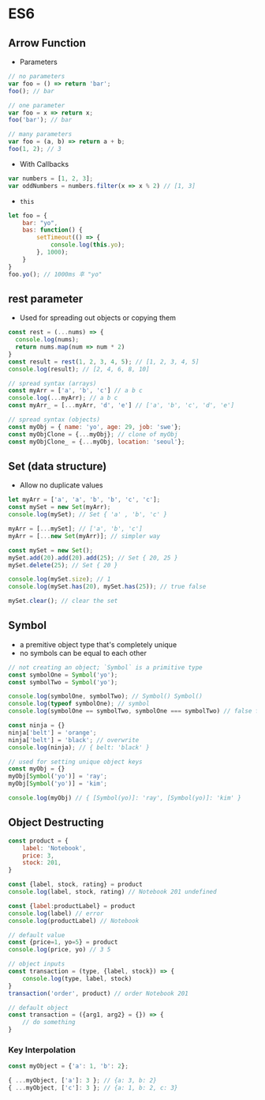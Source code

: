 # ES6

## Arrow Function
* Parameters
```javascript
// no parameters
var foo = () => return 'bar';
foo(); // bar

// one parameter
var foo = x => return x;
foo('bar'); // bar

// many parameters
var foo = (a, b) => return a + b;
foo(1, 2); // 3
```

* With Callbacks
```javascript
var numbers = [1, 2, 3];
var oddNumbers = numbers.filter(x => x % 2) // [1, 3]
```

* `this`
```javascript
let foo = {
    bar: "yo",
    bas: function() {
        setTimeout(() => {
            console.log(this.yo);
        }, 1000);
    }
}
foo.yo(); // 1000ms 후 "yo"
```


## rest parameter
* Used for spreading out objects or copying them
```javascript
const rest = (...nums) => {
  console.log(nums);
  return nums.map(num => num * 2)
}
const result = rest(1, 2, 3, 4, 5); // [1, 2, 3, 4, 5]
console.log(result); // [2, 4, 6, 8, 10]
```
```javascript
// spread syntax (arrays)
const myArr = ['a', 'b', 'c'] // a b c
console.log(...myArr); // a b c
const myArr_ = [...myArr, 'd', 'e'] // ['a', 'b', 'c', 'd', 'e']
```
```javascript
// spread syntax (objects)
const myObj = { name: 'yo', age: 29, job: 'swe'};
const myObjClone = {...myObj}; // clone of myObj
const myObjClone_ = {...myObj, location: 'seoul'};
```


## Set (data structure)
* Allow no duplicate values
```javascript
let myArr = ['a', 'a', 'b', 'b', 'c', 'c'];
const mySet = new Set(myArr);
console.log(mySet); // Set { 'a' , 'b', 'c' }

myArr = [...mySet]; // ['a', 'b', 'c']
myArr = [...new Set(myArr)]; // simpler way
```
```javascript
const mySet = new Set();
mySet.add(20).add(20).add(25); // Set { 20, 25 }
mySet.delete(25); // Set { 20 }

console.log(mySet.size); // 1
console.log(mySet.has(20), mySet.has(25)); // true false

mySet.clear(); // clear the set
```


## Symbol
* a premitive object type that's completely unique
* no symbols can be equal to each other
```javascript
// not creating an object; `Symbol` is a primitive type
const symbolOne = Symbol('yo');
const symbolTwo = Symbol('yo');

console.log(symbolOne, symbolTwo); // Symbol() Symbol()
console.log(typeof symbolOne); // symbol
console.log(symbolOne == symbolTwo, symbolOne === symbolTwo) // false false
```
```javascript
const ninja = {}
ninja['belt'] = 'orange';
ninja['belt'] = 'black'; // overwrite
console.log(ninja); // { belt: 'black' }

// used for setting unique object keys
const myObj = {}
myObj[Symbol('yo')] = 'ray';
myObj[Symbol('yo')] = 'kim';

console.log(myObj) // { [Symbol(yo)]: 'ray', [Symbol(yo)]: 'kim' }
```


## Object Destructing
```javascript
const product = {
    label: 'Notebook',
    price: 3,
    stock: 201,
}

const {label, stock, rating} = product
console.log(label, stock, rating) // Notebook 201 undefined

const {label:productLabel} = product
console.log(label) // error
console.log(productLabel) // Notebook

// default value
const {price=1, yo=5} = product
console.log(price, yo) // 3 5
```
```javascript
// object inputs
const transaction = (type, {label, stock}) => {
    console.log(type, label, stock)
}
transaction('order', product) // order Notebook 201

// default object
const transaction = ({arg1, arg2} = {}) => {
    // do something
}
```


### Key Interpolation
```javascript
const myObject = {'a': 1, 'b': 2};

{ ...myObject, ['a']: 3 }; // {a: 3, b: 2}
{ ...myObject, ['c']: 3 }; // {a: 1, b: 2, c: 3}
```